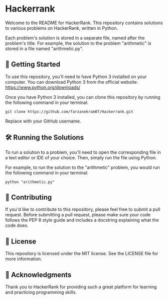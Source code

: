 # Hackerrank
Welcome to the README for HackerRank. This repository contains solutions to various problems on HackerRank, written in Python.

Each problem's solution is stored in a separate file, named after the problem's title. For example, the solution to the problem "arithmetic" is stored in a file named "arithmetic.py".

## 🚀 Getting Started
To use this repository, you'll need to have Python 3 installed on your computer. You can download Python 3 from the official website: https://www.python.org/downloads/

Once you have Python 3 installed, you can clone this repository by running the following command in your terminal:

```git clone https://github.com/farzanekram07/Hackerrank.git```

Replace <username> with your GitHub username.

## 🛠️ Running the Solutions
To run a solution to a problem, you'll need to open the corresponding file in a text editor or IDE of your choice. Then, simply run the file using Python.

For example, to run the solution to the "arithmetic" problem, you would run the following command in your terminal:

```python "arithmetic.py"```

## 🤝 Contributing
If you'd like to contribute to this repository, please feel free to submit a pull request. Before submitting a pull request, please make sure your code follows the PEP 8 style guide and includes a docstring explaining what the code does.

## 📝 License
This repository is licensed under the MIT license. See the LICENSE file for more information.

## 🙏 Acknowledgments
Thank you to HackerRank for providing such a great platform for learning and practicing programming skills.
